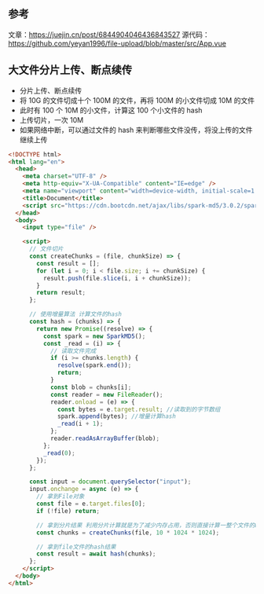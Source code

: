## 参考

文章：https://juejin.cn/post/6844904046436843527
源代码：https://github.com/yeyan1996/file-upload/blob/master/src/App.vue

## 大文件分片上传、断点续传

- 分片上传、断点续传
- 将 10G 的文件切成十个 100M 的文件，再将 100M 的小文件切成 10M 的文件
- 此时有 100 个 10M 的小文件，计算这 100 个小文件的 hash
- 上传切片，一次 10M
- 如果网络中断，可以通过文件的 hash 来判断哪些文件没传，将没上传的文件继续上传

```html
<!DOCTYPE html>
<html lang="en">
  <head>
    <meta charset="UTF-8" />
    <meta http-equiv="X-UA-Compatible" content="IE=edge" />
    <meta name="viewport" content="width=device-width, initial-scale=1.0" />
    <title>Document</title>
    <script src="https://cdn.bootcdn.net/ajax/libs/spark-md5/3.0.2/spark-md5.min.js"></script>
  </head>
  <body>
    <input type="file" />

    <script>
      // 文件切片
      const createChunks = (file, chunkSize) => {
        const result = [];
        for (let i = 0; i < file.size; i += chunkSize) {
          result.push(file.slice(i, i + chunkSize));
        }
        return result;
      };

      // 使用增量算法 计算文件的hash
      const hash = (chunks) => {
        return new Promise((resolve) => {
          const spark = new SparkMD5();
          const _read = (i) => {
            // 读取文件完成
            if (i >= chunks.length) {
              resolve(spark.end());
              return;
            }
            const blob = chunks[i];
            const reader = new FileReader();
            reader.onload = (e) => {
              const bytes = e.target.result; //读取到的字节数组
              spark.append(bytes); //增量计算hash
              _read(i + 1);
            };
            reader.readAsArrayBuffer(blob);
          };
          _read(0);
        });
      };

      const input = document.querySelector("input");
      input.onchange = async (e) => {
        // 拿到File对象
        const file = e.target.files[0];
        if (!file) return;

        // 拿到分片结果 利用分片计算就是为了减少内存占用，否则直接计算一整个文件的hash可能内存不够
        const chunks = createChunks(file, 10 * 1024 * 1024);

        // 拿到file文件的hash结果
        const result = await hash(chunks);
      };
    </script>
  </body>
</html>
```
